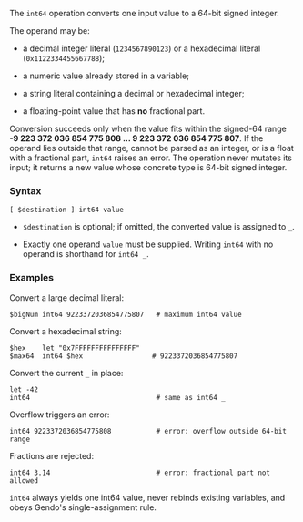 The `int64` operation converts one input value to a 64-bit signed integer. 

The operand may be:

* a decimal integer literal (`1234567890123`) or a hexadecimal literal 
  (`0x1122334455667788`);

* a numeric value already stored in a variable;

* a string literal containing a decimal or hexadecimal integer;

* a floating-point value that has **no** fractional part.

Conversion succeeds only when the value fits within the signed-64 range **-9 
223 372 036 854 775 808 ... 9 223 372 036 854 775 807**. If the operand lies 
outside that range, cannot be parsed as an integer, or is a float with a 
fractional part, `int64` raises an error. The operation never mutates its 
input; it returns a new value whose concrete type is 64-bit signed integer.

### Syntax

```
[ $destination ] int64 value
```

* `$destination` is optional; if omitted, the converted value is assigned to 
  `_`.

* Exactly one operand `value` must be supplied.
  Writing `int64` with no operand is shorthand for `int64 _`.

### Examples

Convert a large decimal literal:

```
$bigNum int64 9223372036854775807   # maximum int64 value
```

Convert a hexadecimal string:

```
$hex    let "0x7FFFFFFFFFFFFFFF"
$max64  int64 $hex                 # 9223372036854775807
```

Convert the current `_` in place:

```
let -42
int64                               # same as int64 _
```

Overflow triggers an error:

```
int64 9223372036854775808           # error: overflow outside 64-bit range
```

Fractions are rejected:

```
int64 3.14                          # error: fractional part not allowed
```

`int64` always yields one int64 value, never rebinds existing variables, and 
obeys Gendo's single-assignment rule.
